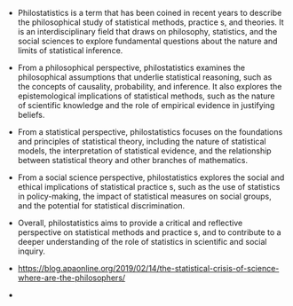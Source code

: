 - Philostatistics is a term that has been coined in recent years to describe the philosophical study of statistical methods, practice s, and theories. It is an interdisciplinary field that draws on philosophy, statistics, and the social sciences to explore fundamental questions about the nature and limits of statistical inference.

- From a philosophical perspective, philostatistics examines the philosophical assumptions that underlie statistical reasoning, such as the concepts of causality, probability, and inference. It also explores the epistemological implications of statistical methods, such as the nature of scientific knowledge and the role of empirical evidence in justifying beliefs.

- From a statistical perspective, philostatistics focuses on the foundations and principles of statistical theory, including the nature of statistical models, the interpretation of statistical evidence, and the relationship between statistical theory and other branches of mathematics.

- From a social science perspective, philostatistics explores the social and ethical implications of statistical practice s, such as the use of statistics in policy-making, the impact of statistical measures on social groups, and the potential for statistical discrimination.

- Overall, philostatistics aims to provide a critical and reflective perspective on statistical methods and practice s, and to contribute to a deeper understanding of the role of statistics in scientific and social inquiry.

- https://blog.apaonline.org/2019/02/14/the-statistical-crisis-of-science-where-are-the-philosophers/

- 
